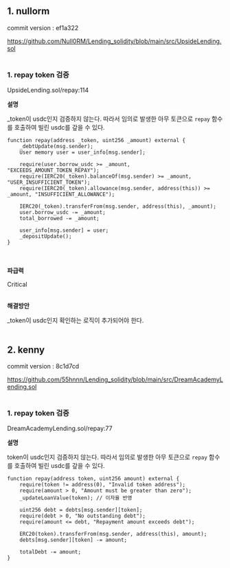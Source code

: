 ## 1. nullorm
commit version : ef1a322

https://github.com/Null0RM/Lending_solidity/blob/main/src/UpsideLending.sol
<br></br>
### 1. repay token 검증
UpsideLending.sol/repay:114

**설명**

_token이 usdc인지 검증하지 않는다. 따라서 임의로 발생한 아무 토큰으로 `repay` 함수를 호출하여 빌린 usdc를 갚을 수 있다.

```solidity
function repay(address _token, uint256 _amount) external {
    _debtUpdate(msg.sender);
    User memory user = user_info[msg.sender];

    require(user.borrow_usdc >= _amount, "EXCEEDS_AMOUNT_TOKEN_REPAY");
    require(IERC20(_token).balanceOf(msg.sender) >= _amount, "USER_INSUFFICIENT_TOKEN");
    require(IERC20(_token).allowance(msg.sender, address(this)) >= _amount, "INSUFFICIENT_ALLOWANCE");
    
    IERC20(_token).transferFrom(msg.sender, address(this), _amount);
    user.borrow_usdc -= _amount;
    total_borrowed -= _amount;

    user_info[msg.sender] = user;
    _depositUpdate();
}
```

<br></br>
**파급력**

Critical
<br></br>

**해결방안**

_token이 usdc인지 확인하는 로직이 추가되어야 한다.
<br></br>

## 2. kenny
commit version : 8c1d7cd

https://github.com/55hnnn/Lending_solidity/blob/main/src/DreamAcademyLending.sol
<br></br>
### 1. repay token 검증
DreamAcademyLending.sol/repay:77

**설명**

token이 usdc인지 검증하지 않는다. 따라서 임의로 발생한 아무 토큰으로 `repay` 함수를 호출하여 빌린 usdc를 갚을 수 있다.

```solidity
function repay(address token, uint256 amount) external {
    require(token != address(0), "Invalid token address");
    require(amount > 0, "Amount must be greater than zero");
    _updateLoanValue(token); // 이자율 반영

    uint256 debt = debts[msg.sender][token];
    require(debt > 0, "No outstanding debt");
    require(amount <= debt, "Repayment amount exceeds debt");

    ERC20(token).transferFrom(msg.sender, address(this), amount);
    debts[msg.sender][token] -= amount;
    
    totalDebt -= amount;
}
```